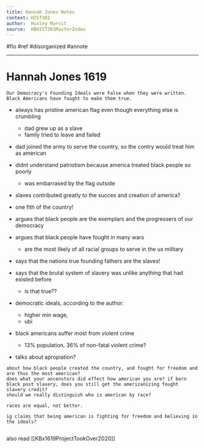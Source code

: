 ```yaml
---
title: Hannah Jones Notes
context: HIST301
author:  Huxley Marvit
source:  KBHIST301MasterIndex
---
```


#flo #ref #disorganized #annote

---


# Hannah Jones 1619
```ad-abstract
Our Democracy's Founding Ideals were False when they were written. Black Americans have fought to make them true.
```


- always has pristine american flag even though everything else is crumbling
	- dad grew up as a slave
	- family tried to leave and failed

- dad joined the army to serve the country, so the contry would treat him as american
- didnt understand patriotism because america treated black people so poorly
	- was embarrased by the flag outside

- slaves contributed greatly to the succes and creation of america?
- one fith of the country!

- argues that black people are the exemplars and the progressers of our democracy
- argues that black people have fought in many wars
	- are the most likely of all racial groups to serve in the us military
- says that the nations true founding fathers are the slaves!

- says that the brutal system of slavery was unlike anything that had existed before
	- is that true??
- democratic ideals, according to the author:
	- higher min wage,
	- ubi
- black americans suffer most from violent crime
	- 13% population, 36% of non-fatal violent crime?
- talks about apropiation?

```ad-reflection
about how black people created the country, and fought for freedom and are thus the most american? 
does what your ancenstors did effect how american you are? if born black post slavery, does you still get the amerizanizing fought slavery credit? 
should we really distinguish who is american by race?

races are equal, not better.

ig claims that being american is fighting for freedom and believing in the ideals?


```



also read [[KBx1619ProjectTookOver2020]]
























